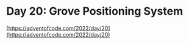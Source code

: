 # Day 20: Grove Positioning System

[https://adventofcode.com/2022/day/20](https://adventofcode.com/2022/day/20)

